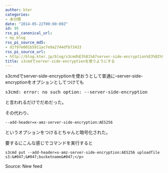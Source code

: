 ```yaml
---
author: kter
categories:
- 未分類
date: "2014-05-22T00:00:00Z"
id: 95
rss_pi_canonical_url:
- my_blog
rss_pi_source_md5:
- d1f97e001b5911ac7e9a2744dfb73433
rss_pi_source_url:
- http://blog.kter.jp/blog/s3cmd%E3%81%A7server-side-encryption%E3%82%92%E4%BD%BF%E3%81%86%E3%82%88%E3%81%86%E3%81%AB%E3%81%99%E3%82%8B/
title: s3cmdでserver-side-encryptionを使うようにする
---
```

s3cmdでserver-side-encryptionを使おうとして普通に&#8211;server-side-encryptionをオプションとしてつけても

<pre>s3cmd: error: no such option: --server-side-encryption</pre>

と言われるだけでだめだった。

その代わり、

    --add-header=x-amz-server-side-encryption:AES256

というオプションをつけるとちゃんと暗号化された。

要するにこんな感じでコマンドを実行すると

    s3cmd put --add-header=x-amz-server-side-encryption:AES256 uploadfile s3:&#047;&#047;bucketname&#047;</p> 

Source: New feed